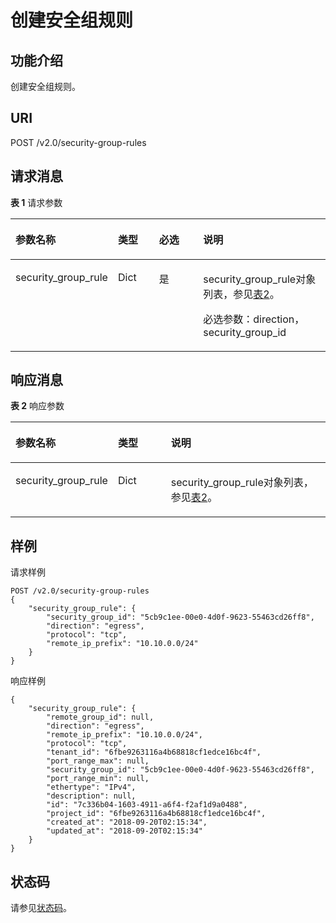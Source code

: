 # 创建安全组规则<a name="ZH-CN_TOPIC_0060595558"></a>

## 功能介绍<a name="section5958580616319"></a>

创建安全组规则。

## URI<a name="section6291358016319"></a>

POST /v2.0/security-group-rules

## 请求消息<a name="section3953869316319"></a>

**表 1**  请求参数

<a name="table981991416319"></a>
<table><thead align="left"><tr id="row191482716319"><th class="cellrowborder" valign="top" width="26.52734726527347%" id="mcps1.2.5.1.1"><p id="p2280026616319"><a name="p2280026616319"></a><a name="p2280026616319"></a>参数名称</p>
</th>
<th class="cellrowborder" valign="top" width="14.288571142885711%" id="mcps1.2.5.1.2"><p id="p1835529716319"><a name="p1835529716319"></a><a name="p1835529716319"></a>类型</p>
</th>
<th class="cellrowborder" valign="top" width="16.328367163283673%" id="mcps1.2.5.1.3"><p id="p3464228716319"><a name="p3464228716319"></a><a name="p3464228716319"></a>必选</p>
</th>
<th class="cellrowborder" valign="top" width="42.85571442855714%" id="mcps1.2.5.1.4"><p id="p3284526816319"><a name="p3284526816319"></a><a name="p3284526816319"></a>说明</p>
</th>
</tr>
</thead>
<tbody><tr id="row3793835116319"><td class="cellrowborder" valign="top" width="26.52734726527347%" headers="mcps1.2.5.1.1 "><p id="p4303593816319"><a name="p4303593816319"></a><a name="p4303593816319"></a>security_group_rule</p>
</td>
<td class="cellrowborder" valign="top" width="14.288571142885711%" headers="mcps1.2.5.1.2 "><p id="p3852346816319"><a name="p3852346816319"></a><a name="p3852346816319"></a>Dict</p>
</td>
<td class="cellrowborder" valign="top" width="16.328367163283673%" headers="mcps1.2.5.1.3 "><p id="p6530542116319"><a name="p6530542116319"></a><a name="p6530542116319"></a>是</p>
</td>
<td class="cellrowborder" valign="top" width="42.85571442855714%" headers="mcps1.2.5.1.4 "><p id="p732393116218"><a name="p732393116218"></a><a name="p732393116218"></a>security_group_rule对象列表，参见<a href="安全组API简介-OpenStack.md#table655457801607">表2</a>。</p>
<p id="p3126719916319"><a name="p3126719916319"></a><a name="p3126719916319"></a>必选参数：direction，security_group_id</p>
</td>
</tr>
</tbody>
</table>

## 响应消息<a name="section2023987716319"></a>

**表 2**  响应参数

<a name="table676552316319"></a>
<table><thead align="left"><tr id="row5032047016319"><th class="cellrowborder" valign="top" width="31.7%" id="mcps1.2.4.1.1"><p id="p4182747116319"><a name="p4182747116319"></a><a name="p4182747116319"></a>参数名称</p>
</th>
<th class="cellrowborder" valign="top" width="17.080000000000002%" id="mcps1.2.4.1.2"><p id="p4264467116319"><a name="p4264467116319"></a><a name="p4264467116319"></a>类型</p>
</th>
<th class="cellrowborder" valign="top" width="51.22%" id="mcps1.2.4.1.3"><p id="p4267558716319"><a name="p4267558716319"></a><a name="p4267558716319"></a>说明</p>
</th>
</tr>
</thead>
<tbody><tr id="row60629616319"><td class="cellrowborder" valign="top" width="31.7%" headers="mcps1.2.4.1.1 "><p id="p2428304416319"><a name="p2428304416319"></a><a name="p2428304416319"></a>security_group_rule</p>
</td>
<td class="cellrowborder" valign="top" width="17.080000000000002%" headers="mcps1.2.4.1.2 "><p id="p2724314316319"><a name="p2724314316319"></a><a name="p2724314316319"></a>Dict</p>
</td>
<td class="cellrowborder" valign="top" width="51.22%" headers="mcps1.2.4.1.3 "><p id="p5745755316319"><a name="p5745755316319"></a><a name="p5745755316319"></a>security_group_rule对象列表，参见<a href="安全组API简介-OpenStack.md#table655457801607">表2</a>。</p>
</td>
</tr>
</tbody>
</table>

## 样例<a name="section5025263616319"></a>

请求样例

```
POST /v2.0/security-group-rules
{
    "security_group_rule": {
        "security_group_id": "5cb9c1ee-00e0-4d0f-9623-55463cd26ff8", 
        "direction": "egress", 
        "protocol": "tcp", 
        "remote_ip_prefix": "10.10.0.0/24"
    }
}
```

响应样例

```
{
    "security_group_rule": {
        "remote_group_id": null, 
        "direction": "egress", 
        "remote_ip_prefix": "10.10.0.0/24", 
        "protocol": "tcp", 
        "tenant_id": "6fbe9263116a4b68818cf1edce16bc4f", 
        "port_range_max": null, 
        "security_group_id": "5cb9c1ee-00e0-4d0f-9623-55463cd26ff8", 
        "port_range_min": null, 
        "ethertype": "IPv4", 
        "description": null, 
        "id": "7c336b04-1603-4911-a6f4-f2af1d9a0488",
        "project_id": "6fbe9263116a4b68818cf1edce16bc4f", 
        "created_at": "2018-09-20T02:15:34",
        "updated_at": "2018-09-20T02:15:34"
    }
}
```

## 状态码<a name="section10470352390"></a>

请参见[状态码](状态码.md)。

